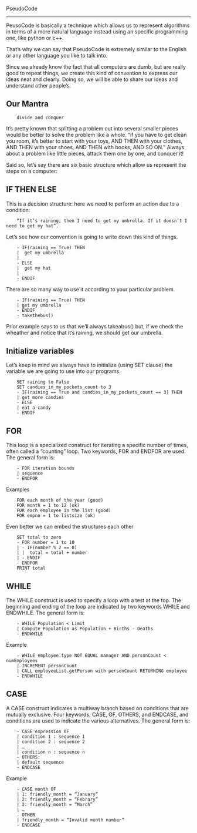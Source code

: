 PseudoCode
__________

PeusoCode is basically a technique which allows us to represent algorithms in terms of a more natural language instead using an specific programming one, like python or c++.

That’s why we can say that PseudoCode is extremely similar to the English or any other language you like to talk into.

Since we already know the fact that all computers are dumb, but are really good to repeat things, we create this kind of convention to express our ideas neat and clearly. Doing so, we will be able to share our ideas and understand other people’s.

## Our Mantra
		divide and conquer

It’s pretty known that splitting a problem out into several smaller pieces would be better to solve the problem like a whole.
		“if you have to get clean you room, it’s better to start with your toys, AND THEN with your clothes, AND THEN with your shoes, AND THEN with books, AND SO ON.”
Always about a problem like little pieces, attack them one by one, and conquer it!

Said so, let’s say there are six basic structure which allow us represent the steps on a computer:

## IF THEN ELSE

This is a decision structure: here we need to perform an action due to a condition:

		“If it’s raining, then I need to get my umbrella. If it doesn’t I need to get my hat”.

Let’s see how our convention is going to write down this kind of things.

	
		- IF(raining == True) THEN
		|  get my umbrella
		|
		- ELSE
		|  get my hat
		|
		- ENDIF

There are so many way to use it according to your particular problem.

		- IF(raining == True) THEN
		| get my umbrella
		- ENDIF
		- takethebus()

Prior example says to us that we’ll always takeabus() but, if we check the wheather and notice that it’s raining, we should get our umbrella.

## Initialize variables

Let’s keep in mind we always have to initialize (using SET clause) the variable we are going to use into our programs.

		SET raining to False
		SET candies_in_my_pockets_count to 3
		- IF(raining == True and candies_in_my_pockets_count == 3) THEN
		| get more candies
		- ELSE
		| eat a candy
		- ENDIF

## FOR

This loop is a specialized construct for iterating a specific number of times, often called a “counting” loop.  Two keywords, FOR and ENDFOR are used. The general form is:

		- FOR iteration bounds
		| sequence
		- ENDFOR

Examples

		FOR each month of the year (good) 
		FOR month = 1 to 12 (ok)
		FOR each employee in the list (good) 
		FOR empno = 1 to listsize (ok)


Even better we can embed the structures each other

		SET total to zero 
		- FOR number = 1 to 10
		| - IF(number % 2 == 0)
		| |  total = total + number
		| - ENDIF
		- ENDFOR
		PRINT total

## WHILE

The WHILE construct is used to specify a loop with a test at the top. The beginning and ending of the loop are indicated by two keywords WHILE and ENDWHILE. The general form is:

		- WHILE Population < Limit
		| Compute Population as Population + Births - Deaths
		- ENDWHILE

Example

		- WHILE employee.type NOT EQUAL manager AND personCount < numEmployees
		| INCREMENT personCount
		| CALL employeeList.getPerson with personCount RETURNING employee
		- ENDWHILE

## CASE 

A CASE construct indicates a multiway branch based on conditions that are mutually exclusive. Four keywords, CASE, OF, OTHERS, and ENDCASE, and conditions are used to indicate the various alternatives. The general form is:

		- CASE expression OF
		| condition 1 : sequence 1 
		| condition 2 : sequence 2 
		| … 
		| condition n : sequence n 
		- OTHERS: 
		| default sequence
		- ENDCASE

Example

		- CASE month OF
		| 1: friendly_month = “January”
		| 2: friendly_month = “Febrary”
		| 2: friendly_month = “March”
		| …
		- OTHER
		| friendly_month = “Invalid month number”
		- ENDCASE

